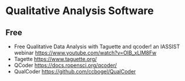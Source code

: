 # Qualitative Analysis Software

## Free

* Free Qualitative Data Analysis with Taguette and qcoder! an IASSIST webinar https://www.youtube.com/watch?v=OIB_xLlM8Fw
* Tagette https://www.taguette.org/
* QCoder https://docs.ropensci.org/qcoder/
* QualCoder https://github.com/ccbogel/QualCoder
